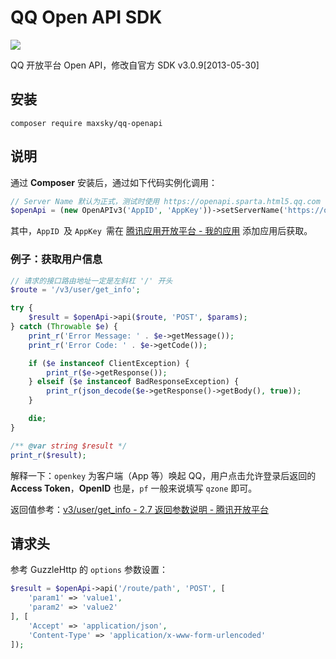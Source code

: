 # QQ Open API SDK

<a href="https://996.icu"><img src="https://img.shields.io/badge/link-996.icu-red.svg"></a>

QQ 开放平台 Open API，修改自官方 SDK v3.0.9[2013-05-30]

## 安装

`composer require maxsky/qq-openapi`

## 说明

通过 **Composer** 安装后，通过如下代码实例化调用：

```php
// Server Name 默认为正式，测试时使用 https://openapi.sparta.html5.qq.com
$openApi = (new OpenAPIv3('AppID', 'AppKey'))->setServerName('https://openapi.tencentyun.com');
```

其中，`AppID `及 `AppKey `需在 [腾讯应用开放平台 - 我的应用](https://app.open.qq.com/p/app/list) 添加应用后获取。

### 例子：获取用户信息

```php
// 请求的接口路由地址一定是左斜杠 '/' 开头
$route = '/v3/user/get_info';

try {
    $result = $openApi->api($route, 'POST', $params);
} catch (Throwable $e) {
    print_r('Error Message: ' . $e->getMessage());
    print_r('Error Code: ' . $e->getCode());

    if ($e instanceof ClientException) {
        print_r($e->getResponse());
    } elseif ($e instanceof BadResponseException) {
        print_r(json_decode($e->getResponse()->getBody(), true));
    }

    die;
}

/** @var string $result */
print_r($result);
```

解释一下：`openkey` 为客户端（App 等）唤起 QQ，用户点击允许登录后返回的 **Access Token**，**OpenID** 也是，`pf` 一般来说填写 `qzone` 即可。

返回值参考：[v3/user/get_info - 2.7 返回参数说明 - 腾讯开放平台](https://wiki.open.qq.com/wiki/v3/user/get_info#2.7.09.E8.BF.94.E5.9B.9E.E5.8F.82.E6.95.B0.E8.AF.B4.E6.98.8E)



## 请求头

参考 GuzzleHttp 的 `options` 参数设置：

```php
$result = $openApi->api('/route/path', 'POST', [
    'param1' => 'value1',
    'param2' => 'value2'
], [
    'Accept' => 'application/json',
    'Content-Type' => 'application/x-www-form-urlencoded'
]);
```

